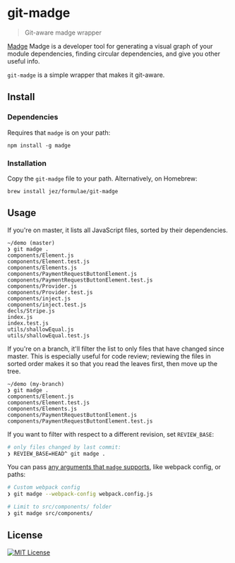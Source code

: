 # git-madge

> Git-aware madge wrapper

[Madge] Madge is a developer tool for generating a visual graph of your module
dependencies, finding circular dependencies, and give you other useful info.

[Madge]: https://github.com/pahen/madge

`git-madge` is a simple wrapper that makes it git-aware.


## Install

### Dependencies

Requires that `madge` is on your path:

```
npm install -g madge
```

### Installation

Copy the `git-madge` file to your path. Alternatively, on Homebrew:

```
brew install jez/formulae/git-madge
```


## Usage

If you're on master, it lists all JavaScript files, sorted by their
dependencies.

```
~/demo (master)
❯ git madge .
components/Element.js
components/Element.test.js
components/Elements.js
components/PaymentRequestButtonElement.js
components/PaymentRequestButtonElement.test.js
components/Provider.js
components/Provider.test.js
components/inject.js
components/inject.test.js
decls/Stripe.js
index.js
index.test.js
utils/shallowEqual.js
utils/shallowEqual.test.js
```

If you're on a branch, it'll filter the list to only files that have changed
since master. This is especially useful for code review; reviewing the files in
sorted order makes it so that you read the leaves first, then move up the tree.

```
~/demo (my-branch)
❯ git madge .
components/Element.js
components/Element.test.js
components/Elements.js
components/PaymentRequestButtonElement.js
components/PaymentRequestButtonElement.test.js
```

If you want to filter with respect to a different revision, set `REVIEW_BASE`:

``` bash
# only files changed by last commit:
❯ REVIEW_BASE=HEAD^ git madge .
```

You can pass [any arguments that `madge` supports][flags], like webpack config,
or paths:

```bash
# Custom webpack config
❯ git madge --webpack-config webpack.config.js

# Limit to src/components/ folder
❯ git madge src/components/
```

[flags]: https://github.com/pahen/madge#cli


## License

[![MIT License](https://img.shields.io/badge/license-MIT-blue.svg)](https://jez.io/MIT-LICENSE.txt)
